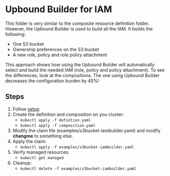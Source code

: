 # Upbound Builder for IAM

This folder is very similar to the composite resource definition folder. However, the Upbound Builder is used to 
build all the IAM. It builds the following:

* One S3 bucket
* Ownership preferences on the S3 bucket
* A new role, policy and role policy attachment

This approach shows how using the Upbound Builder will automatically select and build the needed IAM (role, policy and policy attachment).
To see the differences, look at the compositions. The one using Upbound Builder decreases the configuration burden by 45%!

## Steps
1. Follow [setup](../README.md)
2. Create the definition and composition on you cluster:
   * `kubectl apply -f defintion.yaml`
   * `kubectl apply -f composition.yaml`
3. Modify the claim file (examples/s3bucket-iambuilder.yaml) and modify **changme** to something else.
4. Apply the claim:
   * `kubectl apply -f examples/s3bucket-iambuilder.yaml`
5. Verify managed resources: 
   * `kubectl get managed`
6. Cleanup:
   * `kubectl delete -f examples/s3bucket-iambuilder.yaml`
